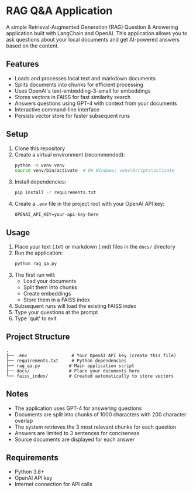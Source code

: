 # RAG Q&A Application

A simple Retrieval-Augmented Generation (RAG) Question & Answering application built with LangChain and OpenAI. This application allows you to ask questions about your local documents and get AI-powered answers based on the content.

## Features

- Loads and processes local text and markdown documents
- Splits documents into chunks for efficient processing
- Uses OpenAI's text-embedding-3-small for embeddings
- Stores vectors in FAISS for fast similarity search
- Answers questions using GPT-4 with context from your documents
- Interactive command-line interface
- Persists vector store for faster subsequent runs

## Setup

1. Clone this repository
2. Create a virtual environment (recommended):
   ```bash
   python -m venv venv
   source venv/bin/activate  # On Windows: venv\Scripts\activate
   ```
3. Install dependencies:
   ```bash
   pip install -r requirements.txt
   ```
4. Create a `.env` file in the project root with your OpenAI API key:
   ```
   OPENAI_API_KEY=your-api-key-here
   ```

## Usage

1. Place your text (.txt) or markdown (.md) files in the `docs/` directory
2. Run the application:
   ```bash
   python rag_qa.py
   ```
3. The first run will:
   - Load your documents
   - Split them into chunks
   - Create embeddings
   - Store them in a FAISS index
4. Subsequent runs will load the existing FAISS index
5. Type your questions at the prompt
6. Type 'quit' to exit

## Project Structure

```
.
├── .env                 # Your OpenAI API key (create this file)
├── requirements.txt     # Python dependencies
├── rag_qa.py           # Main application script
├── docs/               # Place your documents here
└── faiss_index/        # Created automatically to store vectors
```

## Notes

- The application uses GPT-4 for answering questions
- Documents are split into chunks of 1000 characters with 200 character overlap
- The system retrieves the 3 most relevant chunks for each question
- Answers are limited to 3 sentences for conciseness
- Source documents are displayed for each answer

## Requirements

- Python 3.8+
- OpenAI API key
- Internet connection for API calls 